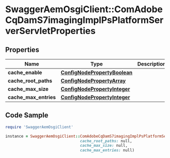 # SwaggerAemOsgiClient::ComAdobeCqDamS7imagingImplPsPlatformServerServletProperties

## Properties

Name | Type | Description | Notes
------------ | ------------- | ------------- | -------------
**cache_enable** | [**ConfigNodePropertyBoolean**](ConfigNodePropertyBoolean.md) |  | [optional] 
**cache_root_paths** | [**ConfigNodePropertyArray**](ConfigNodePropertyArray.md) |  | [optional] 
**cache_max_size** | [**ConfigNodePropertyInteger**](ConfigNodePropertyInteger.md) |  | [optional] 
**cache_max_entries** | [**ConfigNodePropertyInteger**](ConfigNodePropertyInteger.md) |  | [optional] 

## Code Sample

```ruby
require 'SwaggerAemOsgiClient'

instance = SwaggerAemOsgiClient::ComAdobeCqDamS7imagingImplPsPlatformServerServletProperties.new(cache_enable: null,
                                 cache_root_paths: null,
                                 cache_max_size: null,
                                 cache_max_entries: null)
```


